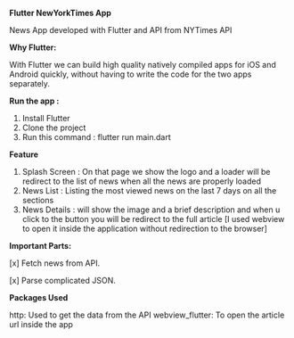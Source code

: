 
**Flutter NewYorkTimes App**

News App developed with Flutter and API from NYTimes API


**Why Flutter:**

With Flutter we can build high quality natively compiled apps for iOS and Android quickly,
without having to write the code for the two apps separately. 


**Run the app :**
 1. Install Flutter 
 2. Clone the project 
 3. Run this command : flutter run main.dart

**Feature**

1. Splash Screen : On that page we show the logo and a loader will be redirect 
to the list of news when all the news are properly loaded
2. News List : Listing the most viewed news on the last 7 days on all the sections 
3. News Details : will show the image and a brief description and when u click to the button
you will be redirect to the full article [I used webview to open it inside the application
without redirection to the browser]

**Important Parts:**

 [x] Fetch news from API.
 
 [x] Parse complicated JSON.

**Packages Used**

  http: Used to get the data from the API 
  webview_flutter:  To open the article url inside the app 
